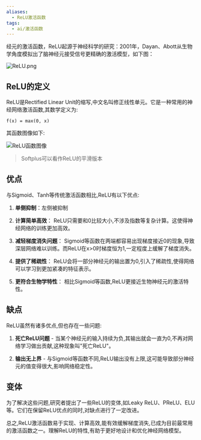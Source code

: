 ```yaml
---
aliases:
  - ReLU激活函数
tags:
  - ai/激活函数
---
```



经元的激活函数，ReLU起源于神经科学的研究：2001年，Dayan、Abott从生物学角度模拟出了脑神经元接受信号更精确的激活模型，如下图：

![ReLU.png](https://pic-1257412153.cos.ap-nanjing.myqcloud.com/images/2024/04/23/aHR0cDovL2ltZy5ibG9nLmNzZG4ubmV0LzIwMTYxMTEzMTUxNjMyOTIx-cc11a2.png)

## ReLU的定义

ReLU是Rectified Linear Unit的缩写,中文名叫修正线性单元。它是一种常用的神经网络激活函数,其数学定义为:

```
f(x) = max(0, x)
```

其函数图像如下:

![ReLU函数图像](https://upload.wikimedia.org/wikipedia/commons/thumb/6/6c/Rectifier_and_softplus_functions.svg/495px-Rectifier_and_softplus_functions.svg.png)

> Softplus可以看作ReLU的平滑版本

## 优点

与Sigmoid、Tanh等传统激活函数相比,ReLU有以下优点:

1. **单侧抑制**：左侧被抑制
2. **计算简单高效**： ReLU只需要和0比较大小,不涉及指数等复杂计算。这使得神经网络的训练更加高效。

3. **减轻梯度消失问题**： Sigmoid等函数在两端都容易出现梯度接近0的现象,导致深层网络难以训练。而ReLU在x>0时梯度恒为1,一定程度上缓解了梯度消失。

4. **提供了稀疏性**： ReLU会将一部分神经元的输出置为0,引入了稀疏性,使得网络可以学习到更加紧凑的特征表示。

5. **更符合生物学特性**： 相比Sigmoid等函数,ReLU更接近生物神经元的激活特性。



## 缺点

ReLU虽然有诸多优点,但也存在一些问题:

1. **死亡ReLU问题** - 当某个神经元的输入持续为负,其输出就会一直为0,不再对网络学习做出贡献,这种现象叫"死亡ReLU"。

2. **输出无上界** - 与Sigmoid等函数不同,ReLU输出没有上限,这可能导致部分神经元的值变得很大,影响网络稳定性。

## 变体

为了解决这些问题,研究者提出了一些ReLU的变体,如Leaky ReLU、PReLU、ELU等。它们在保留ReLU优点的同时,对缺点进行了一定改进。

总之,ReLU激活函数易于实现、计算高效,能有效缓解梯度消失,已成为目前最常用的激活函数之一。理解ReLU的特性,有助于更好地设计和优化神经网络模型。